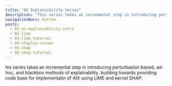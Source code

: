 ```yaml
---
title: "AI Explainibility Series"
description: "This series takes an incremental step in introducing perturbasion based, ad-hoc, and blackbox methods of explainability. building towards providing code base for implementatin of AIX using LIME and kernel SHAP."
navigationBars: bottom
posts:
  - 01-ai-explainability-intro
  - 02-lime
  - 03-lime-tutorial
  - 04-shapley-values
  - 05-shap
  - 06-shap-tutorial
--- 
```


his series takes an incremental step in introducing perturbasion based, ad-hoc, and blackbox methods of explainability. building towards providing code base for implementatin of AIX using LIME and kernel SHAP.
